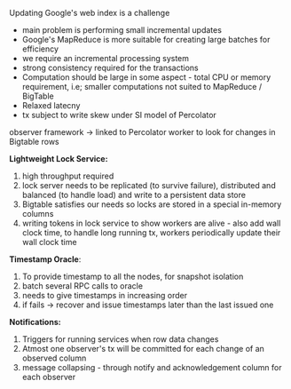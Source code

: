Updating Google's web index is a challenge
- main problem is performing small incremental updates
- Google's MapReduce is more suitable for creating large batches for efficiency
- we require an incremental processing system
- strong consistency required for the transactions
- Computation should be large in some aspect - total CPU or memory requirement, i.e; smaller computations not suited to MapReduce / BigTable
- Relaxed latecny
- tx subject to write skew under SI model of Percolator



observer framework -> linked to Percolator worker to look for changes in Bigtable rows




**Lightweight Lock Service:**
1. high throughput required
2. lock server needs to be replicated (to survive failure), distributed and balanced (to handle load) and write to a persistent data store
3. Bigtable satisfies our needs so locks are stored in a special in-memory columns
4. writing tokens in lock service to show workers are alive - also add wall clock time, to handle long running tx, workers periodically update their wall clock time


**Timestamp Oracle**:
1. To provide timestamp to all the nodes, for snapshot isolation
2. batch several RPC calls to oracle
3. needs to give timestamps in increasing order
4. if fails -> recover and issue timestamps later than the last issued one

**Notifications:**
1. Triggers for running services when row data changes
2. Atmost one observer's tx will be committed for each change of an observed column
3. message collapsing - through notify and acknowledgement column for each observer